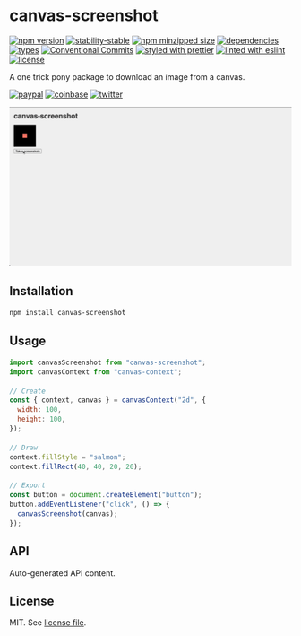 # canvas-screenshot

[![npm version](https://img.shields.io/npm/v/canvas-screenshot)](https://www.npmjs.com/package/canvas-screenshot)
[![stability-stable](https://img.shields.io/badge/stability-stable-green.svg)](https://www.npmjs.com/package/canvas-screenshot)
[![npm minzipped size](https://img.shields.io/bundlephobia/minzip/canvas-screenshot)](https://www.npmjs.com/package/canvas-screenshot)
[![dependencies](https://img.shields.io/david/dmnsgn/canvas-screenshot)](https://github.com/dmnsgn/canvas-screenshot/blob/main/package.json)
[![types](https://img.shields.io/npm/types/canvas-screenshot)](https://github.com/microsoft/TypeScript)
[![Conventional Commits](https://img.shields.io/badge/Conventional%20Commits-1.0.0-fa6673.svg)](https://conventionalcommits.org)
[![styled with prettier](https://img.shields.io/badge/styled_with-Prettier-f8bc45.svg?logo=prettier)](https://github.com/prettier/prettier)
[![linted with eslint](https://img.shields.io/badge/linted_with-ES_Lint-4B32C3.svg?logo=eslint)](https://github.com/eslint/eslint)
[![license](https://img.shields.io/github/license/dmnsgn/canvas-screenshot)](https://github.com/dmnsgn/canvas-screenshot/blob/main/LICENSE.md)

A one trick pony package to download an image from a canvas.

[![paypal](https://img.shields.io/badge/donate-paypal-informational?logo=paypal)](https://paypal.me/dmnsgn)
[![coinbase](https://img.shields.io/badge/donate-coinbase-informational?logo=coinbase)](https://commerce.coinbase.com/checkout/56cbdf28-e323-48d8-9c98-7019e72c97f3)
[![twitter](https://img.shields.io/twitter/follow/dmnsgn?style=social)](https://twitter.com/dmnsgn)

![](https://raw.githubusercontent.com/dmnsgn/canvas-screenshot/main/screenshot.gif)

## Installation

```bash
npm install canvas-screenshot
```

## Usage

```js
import canvasScreenshot from "canvas-screenshot";
import canvasContext from "canvas-context";

// Create
const { context, canvas } = canvasContext("2d", {
  width: 100,
  height: 100,
});

// Draw
context.fillStyle = "salmon";
context.fillRect(40, 40, 20, 20);

// Export
const button = document.createElement("button");
button.addEventListener("click", () => {
  canvasScreenshot(canvas);
});
```

## API

<!-- api-start -->

Auto-generated API content.

<!-- api-end -->

## License

MIT. See [license file](https://github.com/dmnsgn/canvas-screenshot/blob/main/LICENSE.md).
